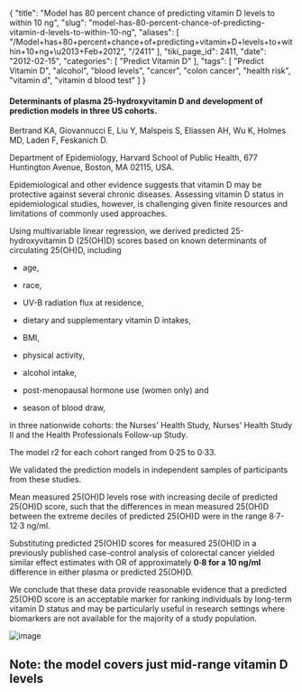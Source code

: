 {
    "title": "Model has 80 percent chance of predicting vitamin D levels to within 10 ng",
    "slug": "model-has-80-percent-chance-of-predicting-vitamin-d-levels-to-within-10-ng",
    "aliases": [
        "/Model+has+80+percent+chance+of+predicting+vitamin+D+levels+to+within+10+ng+\u2013+Feb+2012",
        "/2411"
    ],
    "tiki_page_id": 2411,
    "date": "2012-02-15",
    "categories": [
        "Predict Vitamin D"
    ],
    "tags": [
        "Predict Vitamin D",
        "alcohol",
        "blood levels",
        "cancer",
        "colon cancer",
        "health risk",
        "vitamin d",
        "vitamin d blood test"
    ]
}


#### Determinants of plasma 25-hydroxyvitamin D and development of prediction models in three US cohorts.

Bertrand KA, Giovannucci E, Liu Y, Malspeis S, Eliassen AH, Wu K, Holmes MD, Laden F, Feskanich D.

Department of Epidemiology, Harvard School of Public Health, 677 Huntington Avenue, Boston, MA 02115, USA.

Epidemiological and other evidence suggests that vitamin D may be protective against several chronic diseases. Assessing vitamin D status in epidemiological studies, however, is challenging given finite resources and limitations of commonly used approaches. 

Using multivariable linear regression, we derived predicted 25-hydroxyvitamin D (25(OH)D) scores based on known determinants of circulating 25(OH)D, including 

* age, 

* race, 

* UV-B radiation flux at residence, 

* dietary and supplementary vitamin D intakes, 

* BMI, 

* physical activity, 

* alcohol intake, 

* post-menopausal hormone use (women only) and 

* season of blood draw, 

in three nationwide cohorts: the Nurses' Health Study, Nurses' Health Study II and the Health Professionals Follow-up Study. 

The model r2 for each cohort ranged from 0·25 to 0·33. 

We validated the prediction models in independent samples of participants from these studies. 

Mean measured 25(OH)D levels rose with increasing decile of predicted 25(OH)D score, such that the differences in mean measured 25(OH)D between the extreme deciles of predicted 25(OH)D were in the range 8·7-12·3 ng/ml. 

Substituting predicted 25(OH)D scores for measured 25(OH)D in a previously published case-control analysis of colorectal cancer yielded similar effect estimates with OR of approximately  **0·8 for a 10 ng/ml**  difference in either plasma or predicted 25(OH)D. 

We conclude that these data provide reasonable evidence that a predicted 25(OH)D score is an acceptable marker for ranking individuals by long-term vitamin D status and may be particularly useful in research settings where biomarkers are not available for the majority of a study population.

<img src="https://d1bk1kqxc0sym.cloudfront.net/attachments/jpeg/model---feb-2012.jpg" alt="image">

## Note: the model covers just mid-range vitamin D levels